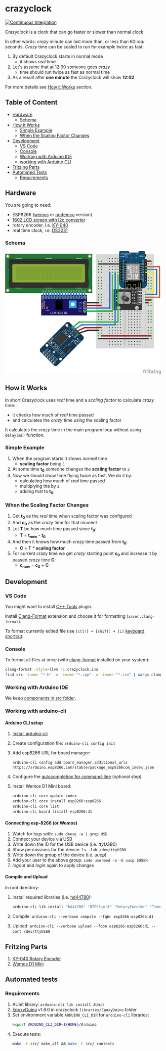 # crazyclock

[![Continuous Integration](https://github.com/The-Coobaz/crazyclock/actions/workflows/continuous-integration.yml/badge.svg)](https://github.com/The-Coobaz/crazyclock/actions/workflows/continuous-integration.yml)

Crazyclock is a clock that can go faster or slower than normal clock.

In other words: _crazy_ minute can last more than, or less than 60 _real_ seconds.
_Crazy_ time can be scaled to run for example twice as fast:

1. By default Crazyclock starts in normal mode
    - it shows _real_ time
2. Let's assume that at 12:00 someone goes _crazy_
    - time should run twice as fast as normal time
3. As a result after **one minute** the Crazyclock will show **12:02**

For more details see [How it Works](#how-it-works) section.

## Table of Content

- [Hardware](#hardware)
    - [Schema](#schema)
- [How it Works](#how-it-works)
    - [Simple Example](#simple-example)
    - [When the Scaling Factor Changes](#when-the-scaling-factor-changes)
- [Development](#development)
    - [VS Code](#vs-code)
    - [Console](#console)
    - [Working with Arduino IDE](#working-with-arduino-ide)
    - [working with Arduino CLI](#working-with-arduino-cli)
- [Fritzing Parts](#fritzing-parts)
- [Automated Tests](#automated-tests)
    - [Requirements](#requirements)

## Hardware

You are going to need:

- ESP8266 ([wemos](https://www.aliexpress.com/wholesale?SearchText=wemos+d1+mini) or [nodemcu](https://www.aliexpress.com/wholesale?SearchText=nodemcu) version)
- [1602 LCD screen with i2c converter](https://www.aliexpress.com/wholesale?SearchText=lcd+1602+i2c)
- rotary encoder, i.e. [KY-040](https://www.aliexpress.com/wholesale?SearchText=ky-040+rotary+encoder)
- real time clock, i.e. [DS3231](https://www.aliexpress.com/w/wholesale-ds3231.html)

### Schema

[![Fritzing Wemos D1 Mini schema](./misc/img/wemos-d1-mini-s.png)](./misc/img/wemos-d1-mini.png)

## How it Works

In short Crazyclock uses _real_ time and a _scaling factor_ to calculate _crazy_ time:

- it checks how much of _real_ time passed
- and calculates the _crazy_ time using the scaling factor

It calculates the _crazy_ time in the main program loop without using `delay(ms)` function.

### Simple Example

1. When the program starts it shows _normal_ time
    - **scaling factor** being `1`
2. At some time **t<sub>0</sub>** someone changes the **scaling factor** to `2`
3. Now we should show time flying twice as fast. We do it by:
    - calculating how much of _real_ time passed
    - multiplying tha by `2`
    - adding that to **t<sub>0</sub>**

### When the Scaling Factor Changes

1. Get **t<sub>0</sub>** as the _real_ time when scaling factor was configured
2. And **c<sub>0</sub>** as the _crazy_ time for that moment
3. Let **T** be how much time passed since **t<sub>0</sub>**:
    - **T** = **t<sub>now</sub>** - **t<sub>0</sub>**
4. And then it knows how much _crazy_ time passed from **t<sub>0</sub>**:
    - **C** = **T** * **scaling factor**
5. For current crazy time we get _crazy_ starting point **c<sub>0</sub>** and increase it by passed _crazy_ time **C**:
    - **c<sub>now</sub>** = **c<sub>0</sub>** + **C**

## Development

### VS Code

You might want to install [C++ Tools](https://code.visualstudio.com/docs/languages/cpp) plugin.

Install [Clang-Format](https://marketplace.visualstudio.com/items?itemName=xaver.clang-format) extension
and choose it for formatting (`xaver.clang-format`).

To format currently edited file use `[ctlr] + [shift] + [i]` [keyboard shortcut](https://code.visualstudio.com/docs/getstarted/keybindings#_keyboard-shortcuts-reference).

### Console

To format all files at once (with [clang-format](https://clang.llvm.org/docs/ClangFormat.html) installed on your system):

```bash
clang-format -style=llvm -i crazyclock.ino
find src -iname "*.h" -o -iname "*.cpp" -o -iname "*.ino" | xargs clang-format -style=llvm -i
```

### Working with Arduino IDE

We keep [components in src folder](https://forum.arduino.cc/t/how-to-include-from-subfolder-of-sketch-folder/428039/9).

### Working with arduino-cli

#### Arduino CLI setup

1. [Install arduino-cli](https://arduino.github.io/arduino-cli/0.22/installation/)
2. Create configuration file: `arduino-cli config init`
3. Add esp8266 URL for board manager:

   ```
   arduino-cli config add board_manager.additional_urls https://arduino.esp8266.com/stable/package_esp8266com_index.json
   ```

4. Configure the [autocompletion for command-line](https://arduino.github.io/arduino-cli/0.22/command-line-completion/#generate-the-completion-file) (optional step)
5. Install Wemos D1 Mini board:

   ```bash
   arduino-cli core update-index
   arduino-cli core install esp8266:esp8266
   arduino-cli core list
   arduino-cli board listall esp8266:d1
   ```

#### Connecting esp-8266 (or Wemos)

1. Watch for logs with: `sudo dmesg -w | grep USB`
2. Connect your device via USB
3. Write down the ID for the USB device (i.e. _ttyUSB0_)
4. Show permissions for the device: `ls -lah /dev/ttyUSB0`
5. Write down the group of the device (i.e. _uucp_)
6. Add your user to the above group: `sudo usermod -a -G uucp $USER`
7. _logout_ and _login_ again to apply changes

#### Compile and Upload

In root directory:

1. Install required libraries (i.e. [hd44780](https://github.com/duinoWitchery/hd44780)):

   ```bash
   arduino-cli lib install "hd44780" "NTPClient" "RotaryEncoder" "Time" "Timezone" "DS3231" "Debouncer"
   ```

2. Compile: `arduino-cli --verbose compile --fqbn esp8266:esp8266:d1`
3. Upload: `arduino-cli --verbose upload --fqbn esp8266:esp8266:d1 --port /dev/ttyUSB0`

## Fritzing Parts

1. [KY-040 Rotary Encoder](https://forum.fritzing.org/t/ky-040-rotary-encoder-breakout-board-part/11073)
2. [Wemos D1 Mini](https://github.com/mcauser/Fritzing-Part-WeMos-D1-Mini/tree/master/dist)

## Automated tests

### Requirements

1. AUnit library: `arduino-cli lib install AUnit`
2. [EpoxyDuino](https://github.com/bxparks/EpoxyDuino/releases) v1.6.0 in crazyclock `libraries/EpoxyDuino` folder
3. Set environment variable `ARDUINO_CLI_DIR` for `arduino-cli` libraries:
   ```bash
   export ARDUINO_CLI_DIR=${HOME}/Arduino
   ```
4. Execute tests:
   ```bash
   make -C src/ make_all && make -C src/ runtests
   ```

